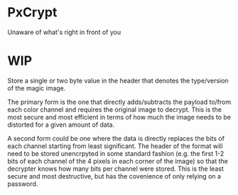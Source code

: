 # PxCrypt
Unaware of what's right in front of you

# WIP

Store a single or two byte value in the header that denotes the type/version of the magic image.

The primary form is the one that directly adds/subtracts the payload to/from each color channel and requires the original image to decrypt. This is the most secure and most efficient in terms of how much the image needs to be distorted for a given amount of data.

A second form could be one where the data is directly replaces the bits of each channel starting from least significant. The header of the format will need to be stored unencrpyted in some standard fashion (e.g. the first 1-2 bits of each channel of the 4 pixels in each corner
of the image) so that the decrypter knows how many bits per channel were stored. This is the least secure and most destructive, but has the covenience of only relying on a password.
